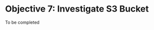 # Objective 7: Investigate S3 Bucket

To be completed
<!--stackedit_data:
eyJoaXN0b3J5IjpbNTY4NjAyMDU3XX0=
-->